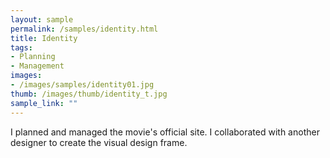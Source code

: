 ```yaml
---
layout: sample
permalink: /samples/identity.html
title: Identity
tags:
- Planning
- Management
images:
- /images/samples/identity01.jpg
thumb: /images/thumb/identity_t.jpg
sample_link: ""
---
```

I planned and managed the movie's official site. I collaborated with another designer to create the visual design frame.

